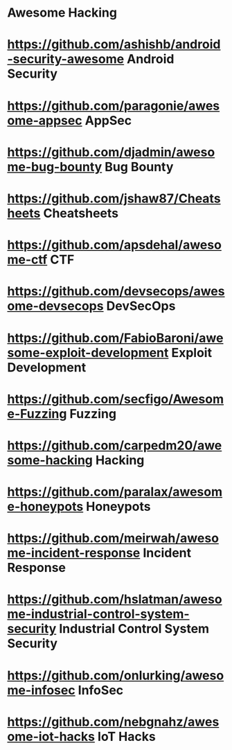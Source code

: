 # Awesome Hacking
# https://github.com/ashishb/android-security-awesome Android Security
# https://github.com/paragonie/awesome-appsec AppSec
# https://github.com/djadmin/awesome-bug-bounty Bug Bounty
# https://github.com/jshaw87/Cheatsheets Cheatsheets
# https://github.com/apsdehal/awesome-ctf CTF
# https://github.com/devsecops/awesome-devsecops DevSecOps
# https://github.com/FabioBaroni/awesome-exploit-development Exploit Development
# https://github.com/secfigo/Awesome-Fuzzing Fuzzing
# https://github.com/carpedm20/awesome-hacking Hacking
# https://github.com/paralax/awesome-honeypots Honeypots
# https://github.com/meirwah/awesome-incident-response Incident Response
# https://github.com/hslatman/awesome-industrial-control-system-security Industrial Control System Security
# https://github.com/onlurking/awesome-infosec InfoSec
# https://github.com/nebgnahz/awesome-iot-hacks IoT Hacks
